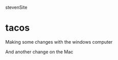stevenSite

tacos
==========

Making some changes with the windows computer

And another change on the Mac